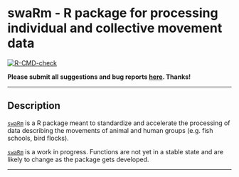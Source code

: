 # swaRm - R package for processing individual and collective movement data

[![R-CMD-check](https://github.com/swarm-lab/swaRm/workflows/R-CMD-check/badge.svg)](https://github.com/swarm-lab/swaRm/actions)

**Please submit all suggestions and bug reports 
[here](https://github.com/swarm-lab/swaRm/issues). Thanks!**

---

## Description

[`swaRm`](https://github.com/swarm-lab/swaRm) is a R package meant to standardize 
and accelerate the processing of data describing the movements of animal and human 
groups (e.g. fish schools, bird flocks). 

[`swaRm`](https://github.com/swarm-lab/swaRm) is a work in progress. Functions 
are not yet in a stable state and are likely to change as the package gets 
developed. 

---
